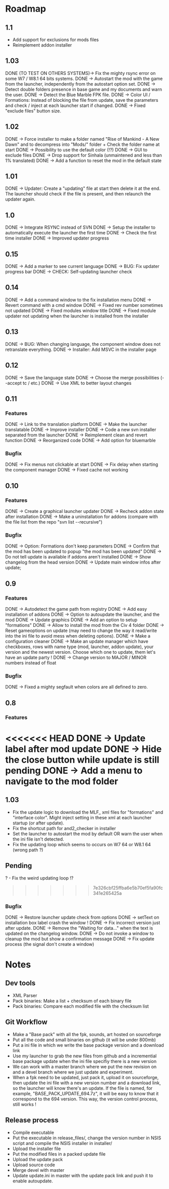 # Roadmap
## 1.1
- Add support for exclusions for mods files
- Reimplement addon installer

## 1.03
DONE (TO TEST ON OTHERS SYSTEMS)-> Fix the mighty rsync error on some W7 / W8.1 64 bits systems.
DONE -> Autostart the mod with the game from the launcher, independently from the autostart option set.
DONE -> Detect double folders presence in base game and my documents and warn the user.
DONE -> Detect the Blue Marble FPK file.
DONE -> Color UI / Formations: Instead of blocking the file from update, save the parameters and check / inject at each launcher start if changed.
DONE -> Fixed "exclude files" button size.

## 1.02
DONE -> Force installer to make a folder named "Rise of Mankind - A New Dawn" and to decompress into "Mods/" folder + Check the folder name at start
DONE -> Possibility to use the default color (!?)
DONE -> GUI to exclude files
DONE -> Drop support for Sinhala (unmaintened and less than 1% translated)
DONE -> Add a function to reset the mod in the default state

## 1.01
DONE -> Updater: Create a "updating" file at start then delete it at the end. The launcher should check if the file is present, and then relaunch the updater again.

## 1.0
DONE -> Integrate RSYNC instead of SVN
DONE -> Setup the installer to automatically execute the launcher the first time
DONE -> Check the first time installer
DONE -> Improved updater progress

## 0.15
DONE -> Add a marker to see current language
DONE -> BUG: Fix updater progress bar
DONE -> CHECK: Self-updating launcher check

## 0.14
DONE -> Add a command window to the fix installation menu
DONE -> Revert command with a cmd window
DONE -> Fixed rev number sometimes not updated
DONE -> Fixed modules window title
DONE -> Fixed module updater not updating when the launcher is installed from the installer

## 0.13
DONE -> BUG: When changing language, the component window does not retranslate everything.
DONE -> Installer: Add MSVC in the installer page

## 0.12
DONE -> Save the language state
DONE -> Choose the merge possibilities (--accept tc / etc.)
DONE -> Use XML to better layout changes

## 0.11
### Features
DONE -> Link to the translation platform
DONE -> Make the launcher translatable
DONE -> Improve installer
DONE -> Code a new svn installer separated from the launcher
DONE -> Reimplement clean and revert function
DONE -> Reorganized code
DONE -> Add option for bluemarble

### Bugfix
DONE -> Fix menus not clickable at start
DONE -> Fix delay when starting the component manager
DONE -> Fixed cache not working

## 0.10
### Features
DONE -> Create a graphical launcher updater
DONE -> Recheck addon state after installation
DONE -> Make a uninstallation for addons (compare with the file list from the repo "svn list --recursive")


### Bugfix
DONE -> Option: Formations don't keep parameters
DONE -> Confirm that the mod has been updated to popup "the mod has been updated"
DONE -> Do not tell update is available if addons aren't installed
DONE -> Show changelog from the head version
DONE -> Update main window infos after update;

## 0.9
### Features

DONE -> Autodetect the game path from registry
DONE -> Add easy installation of addons
DONE -> Option to autoupdate the launcher, and the mod
DONE -> Update graphics
DONE -> Add an option to setup "formations"
DONE -> Allow to install the mod from the Civ 4 folder
DONE -> Reset gameoptions on update (may need to change the way it read/write into the ini file to avoid mess when deleting options).
DONE -> Make a configuration cleaner
DONE -> Make an update manager which have checkboxes, rows with name type (mod, launcher, addon update), your version and the newest version. Choose which one to update, them let's have an update party !
DONE -> Change version to MAJOR / MINOR numbers instead of float

### Bugfix
DONE -> Fixed a mighty segfault when colors are all defined to zero.

## 0.8
### Features

<<<<<<< HEAD
DONE -> Update label after mod update
DONE -> Hide the close button while update is still pending
DONE -> Add a menu to navigate to the mod folder
=======
## 1.03
- Fix the update logic to download the MLF_ xml files for "formations" and "interface color". Might inject setting in these xml at each launcher startup (or after update).
- Fix the shortcut path for and2_checker in installer
- Set the launcher to autostart the mod by default OR warn the user when the ini file isn't detected.
- Fix the updating loop which seems to occurs on W7 64 or W8.1 64 (wrong path ?)

## Pending
? - Fix the weird updating loop !?
>>>>>>> 7e326cbf25ffba6e5b70ef5fa90fc341e265425a

### Bugfix

DONE -> Restore launcher update check from options
DONE -> setText on installation box label crash the window !
DONE -> Fix incorrect version just after update.
DONE -> Remove the "Waiting for data..." when the text is updated on the changelog window.
DONE -> Do not invoke a window to cleanup the mod but show a confirmation message
DONE -> Fix update process (the signal don't create a window)

# Notes
## Dev tools
- XML Parser
- Pack binaries: Make a list + checksum of each binary file
- Pack binaries: Compare each modified file with the checksum list

## Git Workflow
- Make a "Base pack" with all the fpk, sounds, art hosted on sourceforge
- Put all the code and small binaries on github (it will be under 800mb)
- Put a ini file in which we write the base package version and a download link
- Use my launcher to grab the new files from github and a incremential base package update when the ini file specifiy there is a new version
- We can work with a master branch where we put the new revision on and a devel branch where we just update and experiment.
- When a fpk need to be updated, just pack it, upload it on sourceforge, then update the ini file with a new version number and a download link, so the launcher will know there's an update. If the file is named, for example, "BASE_PACK_UPDATE_694.7z", it will be easy to know that it correspond to the 694 version. This way, the version control process, still works !

## Release process
- Compile executable
- Put the executable in release_files/, change the version number in NSIS script and compile the NSIS installer in installer/
- Upload the installer file
- Put the modified files in a packed update file
- Upload the update pack
- Upload source code
- Merge devel with master
- Update update.ini in master with the update pack link and push it to enable autoupdate.
